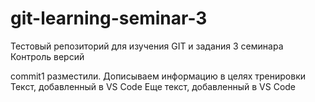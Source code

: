 # git-learning-seminar-3
Тестовый репозиторий для изучения GIT и задания 3 семинара Контроль версий

commit1 разместили. Дописываем информацию в целях тренировки
Текст, добавленный в VS Code
Еще текст, добавленный в VS Code
